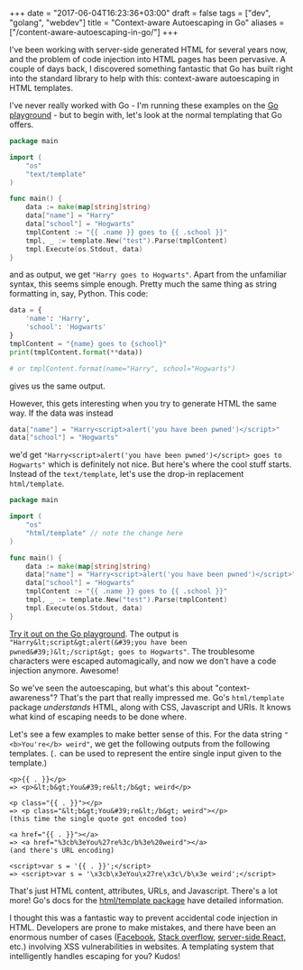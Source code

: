 +++
date = "2017-06-04T16:23:36+03:00"
draft = false
tags = ["dev", "golang", "webdev"]
title = "Context-aware Autoescaping in Go"
aliases = ["/content-aware-autoescaping-in-go/"]
+++

I've been working with server-side generated HTML for several years now, and the problem of code injection into HTML pages has been pervasive. A couple of days back, I discovered something fantastic that Go has built right into the standard library to help with this: context-aware autoescaping in HTML templates.
<!--more-->

I've never really worked with Go - I'm running these examples on the [Go playground](https://play.golang.org) - but to begin with, let's look at the normal templating that Go offers.

```go
package main

import (
	"os"
	"text/template"
)

func main() {
	data := make(map[string]string)
	data["name"] = "Harry"
	data["school"] = "Hogwarts"
	tmplContent := "{{ .name }} goes to {{ .school }}"
	tmpl, _ := template.New("test").Parse(tmplContent)
	tmpl.Execute(os.Stdout, data)
}
```

and as output, we get `"Harry goes to Hogwarts"`. Apart from the unfamiliar syntax, this seems simple enough. Pretty much the same thing as string formatting in, say, Python. This code:

```python
data = {
    'name': 'Harry',
    'school': 'Hogwarts'
}
tmplContent = "{name} goes to {school}"
print(tmplContent.format(**data))

# or tmplContent.format(name="Harry", school="Hogwarts")
```

gives us the same output.

However, this gets interesting when you try to generate HTML the same way. If the data was instead

```go
data["name"] = "Harry<script>alert('you have been pwned')</script>"
data["school"] = "Hogwarts"
```

we'd get `"Harry<script>alert('you have been pwned')</script> goes to Hogwarts"` which is definitely not nice. But here's where the cool stuff starts. Instead of the `text/template`, let's use the drop-in replacement `html/template`.

```go
package main

import (
	"os"
	"html/template" // note the change here
)

func main() {
	data := make(map[string]string)
	data["name"] = "Harry<script>alert('you have been pwned')</script>"
	data["school"] = "Hogwarts"
	tmplContent := "{{ .name }} goes to {{ .school }}"
	tmpl, _ := template.New("test").Parse(tmplContent)
	tmpl.Execute(os.Stdout, data)
}
```

[Try it out on the Go playground](https://play.golang.org/p/wKSWLphKpC). The output is `"Harry&lt;script&gt;alert(&#39;you have been pwned&#39;)&lt;/script&gt; goes to Hogwarts"`. The troublesome characters were escaped automagically, and now we don't have a code injection anymore. Awesome!

So we've seen the autoescaping, but what's this about "context-awareness"? That's the part that really impressed me. Go's `html/template` package _understands_ HTML, along with CSS, Javascript and URIs. It knows what kind of escaping needs to be done where.

Let's see a few examples to make better sense of this. For the data string `"<b>You're</b> weird"`, we get the following outputs from the following templates. (`.` can be used to represent the entire single input given to the template.)

```
<p>{{ . }}</p>
=> <p>&lt;b&gt;You&#39;re&lt;/b&gt; weird</p>

<p class="{{ . }}"></p>
=> <p class="&lt;b&gt;You&#39;re&lt;/b&gt; weird"></p>
(this time the single quote got encoded too)

<a href="{{ . }}"></a>
=> <a href="%3cb%3eYou%27re%3c/b%3e%20weird"></a>
(and there's URL encoding)

<script>var s = '{{ . }}';</script>
=> <script>var s = '\x3cb\x3eYou\x27re\x3c\/b\x3e weird';</script>
```

That's just HTML content, attributes, URLs, and Javascript. There's a lot more! Go's docs for the [html/template package](https://golang.org/pkg/html/template/) have detailed information.

I thought this was a fantastic way to prevent accidental code injection in HTML. Developers are prone to make mistakes, and there have been an enormous number of cases ([Facebook](https://blog.detectify.com/2012/12/30/how-i-hacked-facebook-and-received-a-3500-usd-facebook-bug-bounty/), [Stack overflow](http://odedcoster.com/blog/2013/12/15/anatomy-of-a-xss-vulnerability-on-stack-overflow/), [server-side React](https://medium.com/node-security/the-most-common-xss-vulnerability-in-react-js-applications-2bdffbcc1fa0), etc.) involving XSS vulnerabilities in websites. A templating system that intelligently handles escaping for you? Kudos!
